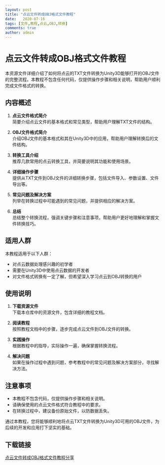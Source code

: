```yaml
---
layout: post
title: "点云文件转成OBJ格式文件教程"
date:   2020-07-16
tags: [文件,教程,点云,OBJ,转换]
comments: true
author: admin
---
```

# 点云文件转成OBJ格式文件教程

本资源文件详细介绍了如何将点云的TXT文件转换为Unity3D能够打开的OBJ文件的完整流程。本教程不包含任何代码，仅提供操作步骤和相关说明，帮助用户顺利完成文件格式的转换。

## 内容概述

1. **点云文件格式简介**  
   简要介绍点云文件的基本格式和常见类型，帮助用户理解TXT文件的结构。

2. **OBJ文件格式简介**  
   介绍OBJ文件的基本格式和其在Unity3D中的应用，帮助用户理解转换后的文件结构。

3. **转换工具介绍**  
   推荐几款常用的点云转换工具，并简要说明其功能和使用场景。

4. **详细操作步骤**  
   提供从TXT文件到OBJ文件的详细转换步骤，包括文件导入、参数设置、文件导出等。

5. **常见问题及解决方案**  
   列举在转换过程中可能遇到的常见问题，并提供相应的解决方案。

6. **总结**  
   总结整个转换流程，强调关键步骤和注意事项，帮助用户更好地理解和掌握文件转换技巧。

## 适用人群

本教程适用于以下人群：

- 对点云数据处理感兴趣的初学者
- 需要在Unity3D中使用点云数据的开发者
- 对文件格式转换有一定了解，但希望深入学习点云到OBJ转换的用户

## 使用说明

1. **下载资源文件**  
   下载本仓库中的资源文件，包含详细的教程文档。

2. **阅读教程**  
   按照教程文档中的步骤，逐步完成点云文件到OBJ文件的转换。

3. **实践操作**  
   根据教程中的指导，实际操作一遍，确保掌握转换流程。

4. **解决问题**  
   如果在操作过程中遇到问题，参考教程中的常见问题及解决方案部分，寻找解决方法。

## 注意事项

- 本教程不包含代码，仅提供操作步骤和相关说明。
- 请确保使用的点云文件格式符合教程中的要求。
- 在转换过程中，建议备份原始文件，以防数据丢失。

通过本教程，您将能够顺利地将点云TXT文件转换为Unity3D可用的OBJ文件，为后续的开发和应用打下坚实的基础。

## 下载链接

[点云文件转成OBJ格式文件教程分享](https://pan.quark.cn/s/cb9a24912ab0)